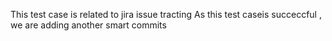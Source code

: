 This test case is related to jira issue tracting 
As this test caseis succeccful , we are adding another smart commits
